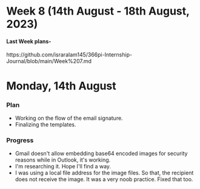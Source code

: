 # Week 8 (14th August - 18th August, 2023)

<h4>Last Week plans- </h4>https://github.com/israralam145/366pi-Internship-Journal/blob/main/Week%207.md

# Monday, 14th August
<h3>Plan</h3>

* Working on the flow of the email signature.
* Finalizing the templates.
<h3>Progress</h3>

* Gmail doesn't allow embedding base64 encoded images for security reasons while in Outlook, it's working.
* I'm researching it. Hope I'll find a way.
* I was using a local file address for the image files. So that, the recipient does not receive the image. It was a very noob practice. Fixed that too.
